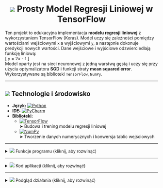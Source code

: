 
<h1 align="center"><img src="https://img.icons8.com/ios-filled/50/FFFFFF/statistics.png" height="22px" /> Prosty Model Regresji Liniowej w TensorFlow</h1>

Ten projekt to edukacyjna implementacja **modelu regresji liniowej** z wykorzystaniem TensorFlow (Keras). Model uczy się zależności pomiędzy wartościami wejściowymi `x` a wyjściowymi `y`, a następnie dokonuje predykcji nowych wartości. Dane wejściowe i wyjściowe odzwierciedlają funkcję liniową:  
\[
y = 2x - 1
\]  
Model oparty jest na sieci neuronowej z jedną warstwą gęstą i uczy się przy użyciu optymalizatora **SGD** i funkcji straty **mean squared error**. Wykorzystywane są biblioteki `TensorFlow`, `NumPy`.

---

## <img src="https://img.icons8.com/pastel-glyph/64/FFFFFF/code--v2.png" height="22px" /> Technologie i środowisko

- **Język:** [![Python](https://img.shields.io/badge/Python-3776AB?style=flat&logo=python&logoColor=white)](https://www.python.org)
- **IDE:** [![PyCharm](https://img.shields.io/badge/PyCharm-009873?style=flat&logo=pycharm&logoColor=white)](https://www.jetbrains.com/pycharm/) 
- **Biblioteki:**
  - [![TensorFlow](https://img.shields.io/badge/TensorFlow-FF6F00?style=flat&logo=tensorflow&logoColor=white)](https://www.tensorflow.org/)  
    ➤ Budowa i trening modelu regresji liniowej
  - [![NumPy](https://img.shields.io/badge/NumPy-013243?style=flat&logo=numpy&logoColor=white)](https://numpy.org/)  
    ➤ Tworzenie danych numerycznych i konwersja tablic wejściowych

---

<details>
  <summary><img src="https://img.icons8.com/ios-filled/50/FFFFFF/pin.png" height="22px"/> Funkcje programu (kliknij, aby rozwinąć)</summary>

### 1. `x_train`, `y_train`
Statyczne dane wejściowe i wyjściowe uczące model zależności:
- `x_train`: [-1.0, 0.0, 1.0, 2.0, 3.0, 4.0]
- `y_train`: [-3.0, -1.0, 1.0, 3.0, 5.0, 7.0]

---

### 2. `model = tf.keras.Sequential([...])`
Tworzy model sekwencyjny z jedną warstwą:
- `Dense(units=1)` — odpowiada funkcji liniowej:  
  \[
  y = wx + b
  \]

---

### 3. `model.compile(...)`
Kompilacja modelu:
- Optymalizator: `sgd` (Stochastic Gradient Descent)
- Funkcja straty: `mean_squared_error`

---

### 4. `model.fit(...)`
Trenowanie modelu przez 500 epok z użyciem danych:
- `x_train` i `y_train`
- `verbose=0` — brak wypisywania postępu w konsoli

---

### 5. `model.predict(...)`
Predykcja wartości `y` dla nowej wartości `x`, np.:
```python
new_x = np.array([[10.0]])
```
Zwracany wynik np.:
```
Predykcja dla x=10.0: y=18.98
```

---

### 6. `matplotlib` (opcjonalnie)
Tworzenie wykresu:
- Punkty treningowe `x_train`, `y_train`
- Linia regresji przewidywana przez model

</details>

---


<details>
  <summary><img src="https://img.icons8.com/ios-filled/50/FFFFFF/source-code.png" height="22px"/> Kod aplikacji (kliknij, aby rozwinąć)</summary>

#### Poniżej znajduje się pełny zrzut ekranu przedstawiający kod źródłowy aplikacji:

![Kod aplikacji](kod.png)

Zawarty kod prezentuje wszystkie kluczowe elementy:
- importy bibliotek `tensorflow` i `numpy`
- przygotowanie danych wejściowych
- budowę modelu `Sequential`
- kompilację modelu
- trening z danymi
- predykcję nowej wartości `y`

Kod jest krótki, przejrzysty i stanowi świetny punkt wyjścia do dalszej nauki regresji liniowej w TensorFlow.


</details>

---

<details>
  <summary><img src="https://img.icons8.com/ios-filled/50/FFFFFF/camera.png" height="22px"/> Podgląd działania (kliknij, aby rozwinąć)</summary>

#### 📌 Przykład działania w terminalu:
```
Predykcja dla x=10.0: y=18.98
```

#### 📊 Wygenerowany wykres regresji:

![Podgląd działania](regresja.png)

</details>

